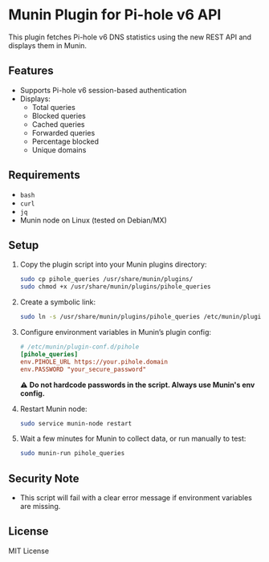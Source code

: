 # Munin Plugin for Pi-hole v6 API

This plugin fetches Pi-hole v6 DNS statistics using the new REST API and displays them in Munin.

## Features

- Supports Pi-hole v6 session-based authentication
- Displays:
  - Total queries
  - Blocked queries
  - Cached queries
  - Forwarded queries
  - Percentage blocked
  - Unique domains

## Requirements

- `bash`
- `curl`
- `jq`
- Munin node on Linux (tested on Debian/MX)

## Setup

1. Copy the plugin script into your Munin plugins directory:

   ```bash
   sudo cp pihole_queries /usr/share/munin/plugins/
   sudo chmod +x /usr/share/munin/plugins/pihole_queries
   ```

2. Create a symbolic link:

   ```bash
   sudo ln -s /usr/share/munin/plugins/pihole_queries /etc/munin/plugins/pihole_queries
   ```

3. Configure environment variables in Munin’s plugin config:

   ```ini
   # /etc/munin/plugin-conf.d/pihole
   [pihole_queries]
   env.PIHOLE_URL https://your.pihole.domain
   env.PASSWORD "your_secure_password"
   ```

   ⚠️ **Do not hardcode passwords in the script. Always use Munin's env config.**

4. Restart Munin node:

   ```bash
   sudo service munin-node restart
   ```

5. Wait a few minutes for Munin to collect data, or run manually to test:

   ```bash
   sudo munin-run pihole_queries
   ```

## Security Note

- This script will fail with a clear error message if environment variables are missing.

## License

MIT License

